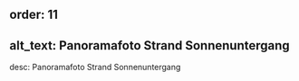 order: 11
----
alt_text: Panoramafoto Strand Sonnenuntergang
----
desc: Panoramafoto Strand Sonnenuntergang
